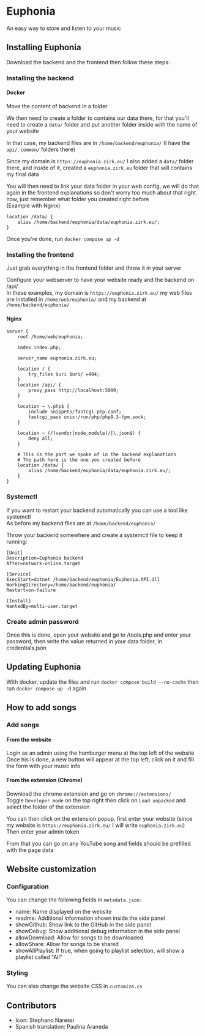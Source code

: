 # Euphonia
An easy way to store and listen to your music

## Installing Euphonia
Download the backend and the frontend then follow these steps:

### Installing the backend

#### Docker
Move the content of backend in a folder

We then need to create a folder to contains our data there, for that you'll need to create a `data/` folder and put another folder inside with the name of your website

In that case, my backend files are in `/home/backend/euphonia/` (I have the `api/`, `common/` folders there)

Since my domain is `https://euphonia.zirk.eu/` I also added a `data/` folder there, and inside of it, created a `euphonia.zirk.eu` folder that will contains my final data

You will then need to link your data folder in your web config, we will do that again in the frontend explanations so don't worry too much about that right now, just remember what folder you created right before \
(Example with Nginx)
```
location /data/ {
	alias /home/backend/euphonia/data/euphonia.zirk.eu/;
}
```

Once you're done, run `docker compose up -d`

### Installing the frontend
Just grab everything in the frontend folder and throw it in your server

Configure your webserver to have your website ready and the backend on /api/ \
In these examples, my domain is `https://euphonia.zirk.eu/` my web files are installed in `/home/web/euphonia/` and my backend at `/home/backend/euphonia/`

#### Nginx
```
server {
	root /home/web/euphonia;

	index index.php;

	server_name euphonia.zirk.eu;

	location / {
		try_files $uri $uri/ =404;
	}
	location /api/ {
        proxy_pass http://localhost:5000;
	}

	location ~ \.php$ {
		include snippets/fastcgi-php.conf;
		fastcgi_pass unix:/run/php/php8.3-fpm.sock;
	}

	location ~ (/(vendor|node_module)/|\.json$) {
		deny all;
	}

	# This is the part we spoke of in the backend explanations
	# The path here is the one you created before
	location /data/ {
		alias /home/backend/euphonia/data/euphonia.zirk.eu/;
	}
}
```

### Systemctl
If you want to restart your backend automatically you can use a tool like systemctl \
As before my backend files are at `/home/backend/euphonia/`

Throw your backend somewhere and create a systemctl file to keep it running:
```
[Unit]
Description=Euphonia backend
After=network-online.target

[Service]
ExecStart=dotnet /home/backend/euphonia/Euphonia.API.dll
WorkingDirectory=/home/backend/euphonia/
Restart=on-failure

[Install]
WantedBy=multi-user.target
```

### Create admin password
Once this is done, open your website and go to /tools.php and enter your password, then write the value returned in your data folder, in credentials.json

## Updating Euphonia
With docker, update the files and run `docker compose build --no-cache` then run `docker compose up -d` again

## How to add songs

### Add songs

#### From the website
Login as an admin using the hamburger menu at the top left of the website \
Once his is done, a new button will appear at the top left, click on it and fill the form with your music info

#### From the extension (Chrome)
Download the chrome extension and go on `chrome://extensions/` \
Toggle `Developer mode` on the top right then click on `Load unpacked` and select the folder of the extension

You can then click on the extension popup, first enter your website (since my website is `https://euphonia.zirk.eu/` I will write `euphonia.zirk.eu`) \
Then enter your admin token

From that you can go on any YouTube song and fields should be prefilled with the page data

## Website customization

### Configuration
You can change the following fields in `metadata.json`:
- name: Name displayed on the website
- readme: Additional information shown inside the side panel
- showGithub: Show link to the GitHub in the side panel
- showDebug: Show additional debug information in the side panel
- allowDownload: Allow for songs to be downloaded
- allowShare: Allow for songs to be shared
- showAllPlaylist: If true, when going to playlist selection, will show a playlist called "All"

### Styling
You can also change the website CSS in `customize.cs`

## Contributors
- Icon: Stephano Naressi
- Spanish translation: Paulina Araneda
